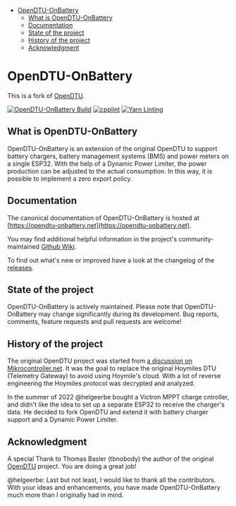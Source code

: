 - [OpenDTU-OnBattery](#opendtu-onbattery)
  - [What is OpenDTU-OnBattery](#what-is-opendtu-onbattery)
  - [Documentation](#documentation)
  - [State of the project](#state-of-the-project)
  - [History of the project](#history-of-the-project)
  - [Acknowledgment](#acknowledgment)

# OpenDTU-OnBattery

This is a fork of [OpenDTU](https://github.com/tbnobody/OpenDTU).

<!---
disabled while "create release badge" action is broken, see .github/build.yml
![GitHub tag (latest SemVer)](https://img.shields.io/endpoint?url=https://gist.githubusercontent.com/helgeerbe/68b47cc8c8994d04ab3a4fa9d8aee5e6/raw/openDTUcoreRelease.json)
--->

[![OpenDTU-OnBattery Build](https://github.com/helgeerbe/OpenDTU-OnBattery/actions/workflows/build.yml/badge.svg)](https://github.com/helgeerbe/OpenDTU-OnBattery/actions/workflows/build.yml)
[![cpplint](https://github.com/helgeerbe/OpenDTU-OnBattery/actions/workflows/cpplint.yml/badge.svg)](https://github.com/helgeerbe/OpenDTU-OnBattery/actions/workflows/cpplint.yml)
[![Yarn Linting](https://github.com/helgeerbe/OpenDTU-OnBattery/actions/workflows/yarnlint.yml/badge.svg)](https://github.com/helgeerbe/OpenDTU-OnBattery/actions/workflows/yarnlint.yml)

## What is OpenDTU-OnBattery

OpenDTU-OnBattery is an extension of the original OpenDTU to support battery
chargers, battery management systems (BMS) and power meters on a single ESP32.
With the help of a Dynamic Power Limiter, the power production can be adjusted
to the actual consumption. In this way, it is possible to implement a zero
export policy.

## Documentation

The canonical documentation of OpenDTU-OnBattery is hosted at
[https://opendtu-onbattery.net](https://opendtu-onbattery.net).

You may find additional helpful information in the project's
community-maintained [Github
Wiki](https://github.com/helgeerbe/OpenDTU-OnBattery/wiki).

To find out what's new or improved have a look at the changelog of the
[releases](https://github.com/helgeerbe/OpenDTU-OnBattery/releases).

## State of the project

OpenDTU-OnBattery is actively maintained. Please note that OpenDTU-OnBattery
may change significantly during its development. Bug reports, comments, feature
requests and pull requests are welcome!

## History of the project

The original OpenDTU project was started from [a discussion on
Mikrocontroller.net](https://www.mikrocontroller.net/topic/525778). It was the
goal to replace the original Hoymiles DTU (Telemetry Gateway) to avoid using
Hoymile's cloud. With a lot of reverse engineering the Hoymiles protocol was
decrypted and analyzed.

In the summer of 2022 @helgeerbe bought a Victron MPPT charge cntroller, and
didn't like the idea to set up a separate ESP32 to receive the charger's data.
He decided to fork OpenDTU and extend it with battery charger support and a
Dynamic Power Limiter.

## Acknowledgment

A special Thank to Thomas Basler (tbnobody) the author of the original [OpenDTU](https://github.com/tbnobody/OpenDTU) project. You are doing a great job!

@helgeerbe: Last but not least, I would like to thank all the contributors.
With your ideas and enhancements, you have made OpenDTU-OnBattery much more
than I originally had in mind.
